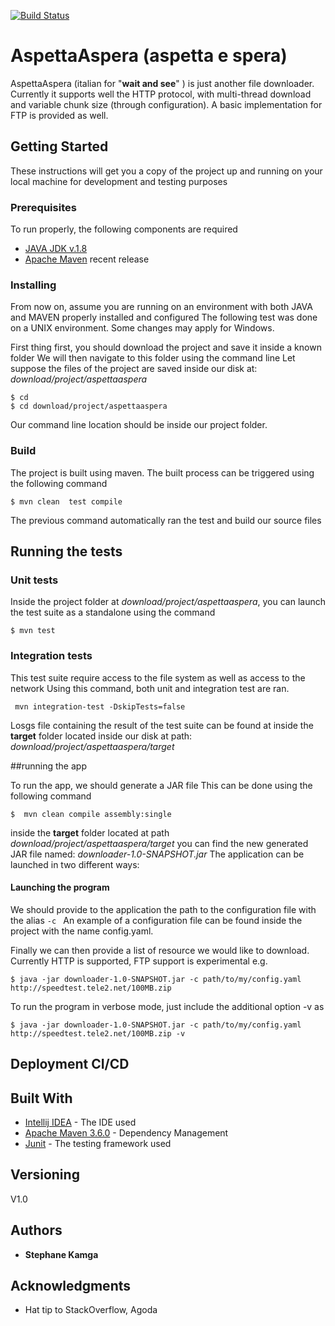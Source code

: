 [![Build Status](https://travis-ci.org/kamgastephane/aspettaAspera.svg?branch=master)](https://travis-ci.org/kamgastephane/aspettaAspera)

# AspettaAspera (aspetta e spera)

AspettaAspera (italian for "**wait and see**"  ) is just another file downloader.
Currently it supports well the HTTP protocol, with multi-thread download and
variable chunk size (through configuration).
A basic implementation for FTP is provided as well.


## Getting Started
These instructions will get you a copy of the project up and running on your local machine for development and testing purposes

### Prerequisites

To run properly, the following components are required

* [JAVA JDK v.1.8](https://www.oracle.com/technetwork/java/javase/downloads/jdk8-downloads-2133151.html)
* [Apache Maven](https://maven.apache.org/install.html) recent release

### Installing

From now on, assume you are running on an environment with both JAVA and MAVEN properly installed and configured
The following test was done on a UNIX environment. Some changes may apply for Windows.

First thing first, you should download the project and save it inside a known folder
We will then navigate to this folder using the command line
Let suppose the files of the project are saved inside our disk at: _download/project/aspettaaspera_

```
$ cd 
$ cd download/project/aspettaaspera
```

Our command line location should be inside our project folder.

### Build

The project is built using maven. The built process can be triggered using the following command

 ```
 $ mvn clean  test compile
 ```
The previous command automatically ran the test and build our source files

## Running the tests

### Unit tests

Inside the project folder at _download/project/aspettaaspera_, you can launch the test suite as a standalone using the command
 ```
 $ mvn test
 ```
 
### Integration tests

This test suite require access to the file system as well as access to the network
Using this command, both unit and integration test are ran.
```
 mvn integration-test -DskipTests=false
```

Losgs file containing the result of the test suite can be found at 
 inside the **target** folder located inside our disk at path:  _download/project/aspettaaspera/target_

##running the app

To run the app, we should generate a JAR file
This can be done using the following command

 ```
 $  mvn clean compile assembly:single
 ```
 inside the **target** folder located at path _download/project/aspettaaspera/target_
 you can find the new generated JAR file named: _downloader-1.0-SNAPSHOT.jar_
 The application can be launched in two different ways:
 
      
#### Launching the program 

We should provide to the application the path to the configuration file with the alias  ```-c ```
An example of a configuration file can be found inside the project with the name config.yaml. 

Finally we can then provide a list of resource we would like to download.
Currently HTTP is supported, FTP support is experimental
e.g.
 ```
 $ java -jar downloader-1.0-SNAPSHOT.jar -c path/to/my/config.yaml http://speedtest.tele2.net/100MB.zip
 ```
 To run the program in verbose mode, just include the additional option -v as
 ```
 $ java -jar downloader-1.0-SNAPSHOT.jar -c path/to/my/config.yaml http://speedtest.tele2.net/100MB.zip -v
 ```
## Deployment CI/CD


## Built With

* [Intellij IDEA](https://www.jetbrains.com/idea/) - The IDE used
* [Apache Maven 3.6.0](https://maven.apache.org/) - Dependency Management
* [Junit](https://junit.org/junit5/)  - The testing framework used

## Versioning

V1.0

## Authors

* **Stephane Kamga**


## Acknowledgments

* Hat tip to StackOverflow, Agoda

